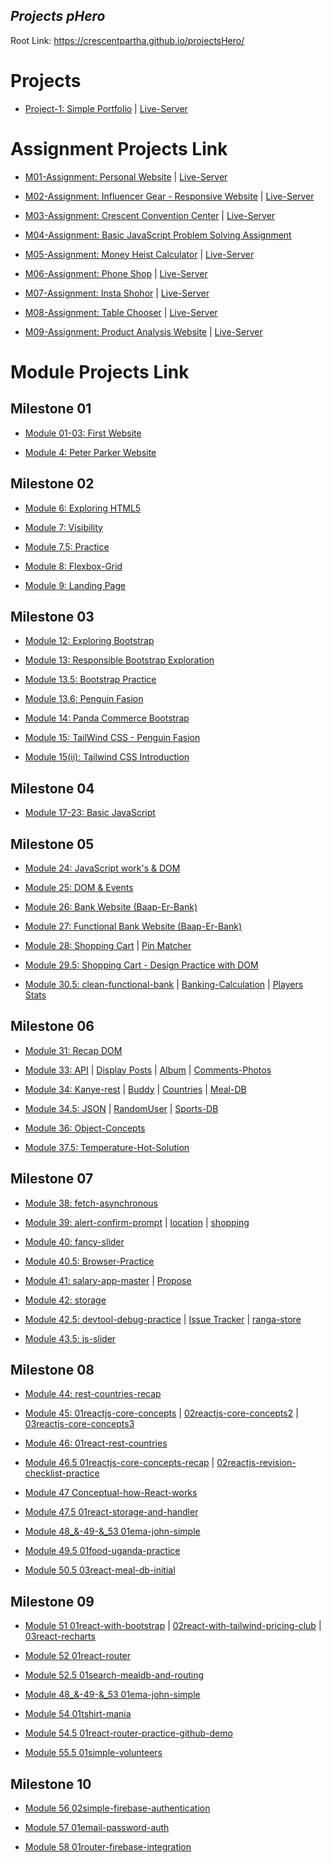 ## ***Projects pHero***

Root Link: https://crescentpartha.github.io/projectsHero/

# Projects

* [Project-1: Simple Portfolio](https://github.com/crescentpartha/projectsHero/tree/main/project1 "Client-Side Code") | [Live-Server](https://crescentpartha.github.io/projectsHero/project1/intel.html "Website")

# Assignment Projects Link

* [M01-Assignment: Personal Website](https://github.com/crescentpartha/projectsHero/tree/main/milestone-module/assignments/ass01 "Client-Side Code") | [Live-Server](https://crescentpartha.github.io/projectsHero/milestone-module/assignments/ass01/index.html "Website")

* [M02-Assignment: Influencer Gear - Responsive Website](https://github.com/crescentpartha/projectsHero/tree/main/milestone-module/assignments/ass02 "Client-Side Code") | [Live-Server](https://crescentpartha.github.io/projectsHero/milestone-module/assignments/ass02/index.html "Website")

* [M03-Assignment: Crescent Convention Center](https://github.com/Porgramming-Hero-web-course/convention-center-crescentpartha "Client-Side Code") | [Live-Server](https://happy-mclean-606233.netlify.app/ "Website")

* [M04-Assignment: Basic JavaScript Problem Solving Assignment](https://crescentpartha.github.io/projectsHero/milestone-module/milestone04/module23-assignment/01assignment.js "Solutions")

* [M05-Assignment: Money Heist Calculator](https://github.com/Porgramming-Hero-web-course/money-master-crescentpartha "Client-Side Code") | [Live-Server](https://money-heist-calculator.netlify.app/ "Website")

* [M06-Assignment: Phone Shop](https://github.com/programming-hero-web-course2/phone-hunter-crescentpartha "Client-Side Code") | [Live-Server](https://phonesshops.netlify.app/ "Website")

* [M07-Assignment: Insta Shohor](https://github.com/Programming-Hero-Web-Course4/insta-shohor-crescentpartha "Client-Side Code") | [Live-Server](https://insta-shohor-crescentpartha.netlify.app/ "Website")

* [M08-Assignment: Table Chooser](https://github.com/Programming-Hero-Web-Course4/lucky-one-crescentpartha "M50.1: Client-Side Code") | [Live-Server](https://50-1table-chooser.netlify.app/ "Website")

* [M09-Assignment: Product Analysis Website](https://github.com/programming-hero-web-course-4/product-analysis-website-crescentpartha "M55: Client-Side Code") | [Live-Server](https://product-analysis-website-crescentpartha.netlify.app/ "Website")


# Module Projects Link

## Milestone 01
* [Module 01-03: First Website](https://crescentpartha.github.io/projectsHero/milestone-module/milestone01/module01-03/intel.html)

* [Module 4: Peter Parker Website](https://crescentpartha.github.io/projectsHero/milestone-module/milestone01/module04/intel.html)

## Milestone 02
* [Module 6: Exploring HTML5](https://crescentpartha.github.io/projectsHero/milestone-module/milestone02/module6-html5/index.html)

* [Module 7: Visibility](https://crescentpartha.github.io/projectsHero/milestone-module/milestone02/module7-icon-animation/visibility.html)

* [Module 7.5: Practice](https://crescentpartha.github.io/projectsHero/milestone-module/milestone02/module7.5/index.html)

* [Module 8: Flexbox-Grid](https://crescentpartha.github.io/projectsHero/milestone-module/milestone02/module8-responsive-css-layout/flexuse.html)

* [Module 9: Landing Page](https://crescentpartha.github.io/projectsHero/milestone-module/milestone02/module9-html-css-landing-page/index.html)

## Milestone 03
* [Module 12: Exploring Bootstrap](https://crescentpartha.github.io/projectsHero/milestone-module/milestone03/module12-bootstrap/index.html)

* [Module 13: Responsible Bootstrap Exploration](https://crescentpartha.github.io/projectsHero/milestone-module/milestone03/module13-responsible-bootstrap/index.html)

* [Module 13.5: Bootstrap Practice](https://crescentpartha.github.io/projectsHero/milestone-module/milestone03/module13.5-bootstrap-practice/index.html)

* [Module 13.6: Penguin Fasion](https://crescentpartha.github.io/projectsHero/milestone-module/milestone03/module13.6-bootstrap-practice/index.html)

* [Module 14: Panda Commerce Bootstrap](https://crescentpartha.github.io/projectsHero/milestone-module/milestone03/module14-panda-commerce-bootstrap/index.html)

* [Module 15: TailWind CSS - Penguin Fasion](https://crescentpartha.github.io/projectsHero/milestone-module/milestone03/module15-tailwind-css/index2.html)

* [Module 15(ii): Tailwind CSS Introduction](https://crescentpartha.github.io/projectsHero/milestone-module/milestone03/module15-tailwind-css/index.html)

## Milestone 04
* [Module 17-23: Basic JavaScript](https://github.com/crescentpartha/projectsHero/tree/main/milestone-module/milestone04 "Hello JavaScript")

## Milestone 05
* [Module 24: JavaScript work's & DOM](https://crescentpartha.github.io/projectsHero/milestone-module/milestone05/module24-js-works-&-DOM/02js-DOM/03dom.html)

* [Module 25: DOM & Events](https://crescentpartha.github.io/projectsHero/milestone-module/milestone05/module25-DOM-events/01event.html)

* [Module 26: Bank Website (Baap-Er-Bank)](https://crescentpartha.github.io/projectsHero/milestone-module/milestone05/module26-bank-website/01index.html)

* [Module 27: Functional Bank Website (Baap-Er-Bank)](https://crescentpartha.github.io/projectsHero/milestone-module/milestone05/module27-functional-bank/01index.html)


* [Module 28: Shopping Cart](https://crescentpartha.github.io/projectsHero/milestone-module/milestone05/module28-shopping-cart/index.html) | [Pin Matcher](https://crescentpartha.github.io/projectsHero/milestone-module/milestone05/module28-pin-matcher/index.html)

* [Module 29.5: Shopping Cart - Design Practice with DOM](https://crescentpartha.github.io/projectsHero/milestone-module/milestone05/module29.5-practice-and-revision/shopping-cart-design/index.html)

* [Module 30.5: clean-functional-bank](https://crescentpartha.github.io/projectsHero/milestone-module/milestone05/module30.5-clean-functional-bank/01index.html) | [Banking-Calculation](https://crescentpartha.github.io/projectsHero/milestone-module/milestone05/module30.5-clean-functional-bank/02banking.html) | [Players Stats](https://crescentpartha.github.io/projectsHero/milestone-module/milestone05/module30.5-integrate-js-bonus/01players.html)

## Milestone 06

* [Module 31: Recap DOM](https://crescentpartha.github.io/projectsHero/milestone-module/milestone06/module31-ES6-Intro/02recap-dom.html "Friend & CSS Style added by JS")

* [Module 33: API](https://crescentpartha.github.io/projectsHero/milestone-module/milestone06/module33-API-Intro/01index.html "Using JSON placeholder - GET data & display data on UI") | [Display Posts](https://crescentpartha.github.io/projectsHero/milestone-module/milestone06/module33-API-Intro/02posts.html "Using JSON placeholder - Load posts and display on the website with CSS") | [Album](https://crescentpartha.github.io/projectsHero/milestone-module/milestone06/module33-API-Intro/03album.html "fetch and display albums by jsonPlaceholder") | [Comments-Photos](https://crescentpartha.github.io/projectsHero/milestone-module/milestone06/module33-API-Intro/04comments-photos-H.W.html "Fetch Comments and Photos by jsonplaceholder and Display it")

* [Module 34: Kanye-rest](https://crescentpartha.github.io/projectsHero/milestone-module/milestone06/module34-API-examples/01kanye-rest.html "Basic API concept recap with Kanye West and display-Quotes | Kanye-Quotes") | [Buddy](https://crescentpartha.github.io/projectsHero/milestone-module/milestone06/module34-API-examples/02buddy.html "Display Name & Email | Handle and display Nested API data") | [Countries](https://crescentpartha.github.io/projectsHero/milestone-module/milestone06/module34-API-examples/03countries.html "Display countries name & capital") | [Meal-DB](https://crescentpartha.github.io/projectsHero/milestone-module/milestone06/module34-API-examples/04meal-db.html "Explore meal db api and create dynamic url to load meals | Remove previous result and async await")

* [Module 34.5: JSON](https://crescentpartha.github.io/projectsHero/milestone-module/milestone06/module34.5-recap-and-more-API/01json.html "Load data & display details") | [RandomUser](https://crescentpartha.github.io/projectsHero/milestone-module/milestone06/module34.5-recap-and-more-API/02randomuser.html "Load data from reandomuser.me then show picture of user and after that show all properties of location like street, city, coordinates, timezone etc.") | [Sports-DB](https://crescentpartha.github.io/projectsHero/milestone-module/milestone06/module34.5-recap-and-more-API/03sports-db.html "Load Sports Data & Display Properties")

* [Module 36: Object-Concepts](https://crescentpartha.github.io/projectsHero/milestone-module/milestone06/module36-JS-object-concepts/08index.html "Understand this keyword in JavaScript")

* [Module 37.5: Temperature-Hot-Solution](https://crescentpartha.github.io/projectsHero/milestone-module/milestone06/module37.5-API-and-JS-recap/01temperature-hot-solution/index.html "Get API key and load temperature data by city name | Display area-wise Temperature")

## Milestone 07

* [Module 38: fetch-asynchronous](https://crescentpartha.github.io/projectsHero/milestone-module/milestone07/module38-JS-and-browser-works/05fetch-asynchronous/01index.html "Recognize fetch as an Asynchronous activity")

* [Module 39: alert-confirm-prompt](https://crescentpartha.github.io/projectsHero/milestone-module/milestone07/module39-browser-api-&-methods/02alert-confirm-prompt/02alert.html "Browser alert, confirm, prompt with examples") | [location](https://crescentpartha.github.io/projectsHero/milestone-module/milestone07/module39-browser-api-&-methods/03location/03location.html#render "Location, URL parts, query string, href, hash, assign, reload") | [shopping](https://crescentpartha.github.io/projectsHero/milestone-module/milestone07/module39-browser-api-&-methods/07shopping/07shopping.html "retrieve local storage value and display them")

* [Module 40: fancy-slider](https://crescentpartha.github.io/projectsHero/milestone-module/milestone07/module40-debug-and-dev-tool/04fancy-slider/index.html "Search Image for create slider")

* [Module 40.5: Browser-Practice](https://crescentpartha.github.io/projectsHero/milestone-module/milestone07/module40.5-browser-api-practice/01browser-practice.html "Display products on the websites. If they exists on the local storage. Display from there.")

* [Module 41: salary-app-master](https://crescentpartha.github.io/projectsHero/milestone-module/milestone07/module41-more-JS-and-debug/01salary-app-master/index.html) | [Propose](https://crescentpartha.github.io/projectsHero/milestone-module/milestone07/module41-more-JS-and-debug/01salary-app-master/propose.html)

* [Module 42: storage](https://crescentpartha.github.io/projectsHero/milestone-module/milestone07/module42-JS-concepts-for-React/07storage.html "Explore localStorage and sessionStorage with JSON")

* [Module 42.5: devtool-debug-practice](https://crescentpartha.github.io/projectsHero/milestone-module/milestone07/module42.5-devtool-debug-practice/02task-01/01email-validation.html "Task-01: Email Validation By Regular Expressions") | [Issue Tracker](https://crescentpartha.github.io/projectsHero/milestone-module/milestone07/module42.5-devtool-debug-practice/03task-02-issue-tracker/index.html "Task-02: Issue Tracker") | [ranga-store](https://crescentpartha.github.io/projectsHero/milestone-module/milestone07/module42.5-devtool-debug-practice/04extra-hw-ranga-store/index.html "Extra-HW: Ranga-Store")

* [Module 43.5: js-slider](https://crescentpartha.github.io/projectsHero/milestone-module/milestone07/module43.5-browser-debug-bonus-module/01js-slider/01slider.html "Simple JS Slider")

## Milestone 08

* [Module 44: rest-countries-recap](https://crescentpartha.github.io/projectsHero/milestone-module/milestone08/module44-modern-front-end-core-concepts/02rest-countries-recap/index.html "create-react-app | Rest Countries Recap in React | Modern Front-End Core Concepts")

* [Module 45: 01reactjs-core-concepts](https://45-1reactjs-core-concepts.netlify.app/ "React-App | Live-Server _-_ create-react-app | 6 core concepts | Dynamic content - Dynamic Style (3 ways) | JSX - Component - props") | [02reactjs-core-concepts2](https://45-2reactjs-core-concepts2.netlify.app/ "React-App | Live-Server _-_ create-react-app | Concept Recap, JSX, components, props, display array of objects") | [03reactjs-core-concepts3](https://45-3reactjs-core-concepts3.netlify.app/ "React-App | Live-Server _-_ create-react-app | 6 Core Concepts in React | JSX - Component - props - Display array of objects (map) - State - API Call | 5 tasks for data load")
  
* [Module 46: 01react-rest-countries](https://46-1react-rest-countries.netlify.app/ "React-App | Live-Server _-_ Folder Structure | How to build & host react app | How to use Bootstrap | React Hook | Child Component & data pass via props | Set unique key | pass whole data in a component rather than passing many data | Host in Netlify (3 ways)")

* [Module 46.5 01reactjs-core-concepts-recap](https://46-5-1reactjs-core-concepts-recap.netlify.app/ "React-App | Live-Server _-_ Recap React JS Core Concepts by practicing") | [02reactjs-revision-checklist-practice](https://46-5-2reactjs-revision-checklist-practice.netlify.app/ "React-App | Live-Server _-_ Checkout reactjs-revision-checklist.md file for checklist")

* [Module 47 Conceptual-how-React-works](https://47-1-1how-react-works.netlify.app/ "React-App | Live-Server _-_ How React works | JSX - Create React App - Components - Lifecycle of Components - Props - State - Binding - asynchronous - console state - What is React - React Popularity - Library vs Framework - Render - Rerendering - Virtual DOM - Diff Algorithm - Fiber Architecture")

* [Module 47.5 01react-storage-and-handler](https://47-5-1react-storage-and-handlers.netlify.app/ "React-App | Live-Server _-_ ES6 Modules (Simple import, export) - import default - export default - relative path - create and load fake data - json generator - mockAPI online - event handler call with parameters - local storage - store single data - store multiple data as an object in local storage - remove data - delete shopping cart - Array.reduce() method → 👍(Modules and data storage integration)")

* [Module 48_&-49-&_53 01ema-john-simple](https://48-1ema-john-simple.netlify.app/ "React-App | Live-Server _-_ Use figma file - API Data Create & Load - Create Nav - Display Data - Set EventHandler, Pass EventHandler to Child / EventHandler Call from Child Component - Cart state setup, update cart and count total on click - Install external packages, react-fontAwesome, display icon - Deploy in Netlify | Responsive - Set Not Found (404) & Main URL ('/') route - Header component contains different links - Add link & button type Event Handlers - create dynamic route and static route - useNavigate() - fetch API data & display data")

* [Module 49.5 01food-uganda-practice](https://49-01food-uganda-practice.netlify.app/ "React-App | Live-Server _-_ Simple React Revision - Food-Uganda-Practice - API data load, Display Data, set EventHandler with Parameter, Cart state setup, update cart, React-fontawesome, display icon, add product to cart(only last one) - Deploy in Netlify")

* [Module 50.5 03react-meal-db-initial](https://50-5-3react-meal-db-initial.netlify.app/ "React-App | Live-Server _-_ Use localStorage as a database - Show total order items - How to put, retrieve, update, and delete data from localStorage")

## Milestone 09

* [Module 51 01react-with-bootstrap](https://51-1react-with-bootstrap.netlify.app/ "React-App | Live-Server _-_ How to use Bootstrap CDN in React - Install React-Bootstrap in my react application") | [02react-with-tailwind-pricing-club](https://51-2react-with-tailwind-pricing-club.netlify.app/ "React-App | Live-Server _-_ How to use Tailwind CSS with Create React App (Framework) - Installation - making Cards - Responsive Design - HeroIcons") | [03react-recharts](https://51-3react-recharts.netlify.app/ "React-App | Live-Server _-_ Use recharts to draw any type of chart using React - Recharts Installation - making LineCharts")

* [Module 52 01react-router](https://52-1react-router.netlify.app/ "React-App | Live-Server _-_ Install React Router, Project Setup - StrictMode, follow 6 steps to use ReactRouter - Load Users, display users, dynamic link, use Navigate - Set Header, Nav, Create Link, display active route, Custom Active Link - Not Found Page, Link (Static Route, Dynamic Route, Nested Route), Configuring Routes, Reading URL Parameters - React route parameter and load data based on dynamic route - Nested route with useEffect dependency Injection | use RestCountriesAPI, JSONPlaceholder/users, JSONPlaceholder/posts | Optional Chaining")

* [Module 52.5 01search-mealdb-and-routing](https://52-5-1search-mealdb-and-routing.netlify.app/ "React-App | Live-Server _-_ Use CSS framework called Tailwind-CSS - Search functionality implemented - Responsive - Set Not Found (404) & Main URL ('/') route - Header component contains different links - Add link & button type Event Handlers - create dynamic route and static route - useNavigate() - fetch API data & display data from mealDB API")

* [Module 48_&-49-&_53 01ema-john-simple](https://48-1ema-john-simple.netlify.app/ "React-App | Live-Server _-_ Use figma file - API Data Create & Load - Create Nav - Display Data - Set EventHandler, Pass EventHandler to Child / EventHandler Call from Child Component - Cart state setup, update cart and count total on click - Install external packages, react-fontAwesome, display icon - Deploy in Netlify | Responsive - Set Not Found (404) & Main URL ('/') route - Header component contains different links - Add link & button type Event Handlers - create dynamic route and static route - useNavigate() - fetch API data & display data")

* [Module 54 01tshirt-mania](https://54-1tshirt-mania.netlify.app/ "React-App | Live-Server _-_ React Router Setup - 4 types of Conditional Rendering - Fragments - Props Drilling - Setup Context API (6 steps) - useContext Hook - Custom Active Link - Custom Hook - React Developer Tool - Event Handler, rest operator, Destructuring, dynamic block - Deploy and Fix router reload issue or Fix Page Not Found Error on Netlify")

* [Module 54.5 01react-router-practice-github-demo](https://54-1react-router-practice-cp-githubdemo.netlify.app/home/repositories "React-App | Live-Server _-_ React Router, Static Nested Routing, fontAwesomeIcons, HeroIcons, Custom Active Link, Destructuring, Github API data load (30 users limitation), Deploy in Netlify")

* [Module 55.5 01simple-volunteers](https://55-5-1simple-volunteers-crescentpartha.netlify.app/ "React-App | Live-Server _-_ useState, useEffect, Custom Hook, Search Implementation")

## Milestone 10

* [Module 56 02simple-firebase-authentication](https://56-2simple-firebase-authentication-crescentpartha.netlify.app/ "React-App | Live-Server _-_ Simple Firebase Authentication - Implement Google & Github sign in methods - display user information")

* [Module 57 01email-password-auth](https://57-01email-password-auth-crescentpartha.netlify.app/ "React-App | Live-Server _-_ Implementation Email/Password Authentication as a sign-in methods - Register users - Sign-In users - got the value of name, email, password - Used JS Regex for password validation - Used onClick, onChange, onBlur input-event and some Event Handlers")

* [Module 58 01router-firebase-integration](https://58-1router-firebase-integration-crescentpartha.netlify.app/ "React-App | Live-Server _-_ Router & Firebase integration - Project Setup - Implementation of Google Authentication - Register users - Google Sign-In users - Login users - display logged-in user name in header section - Custom Hook & Event Handlers - Conditional Rendering - Optional Chaining")



